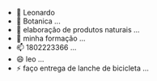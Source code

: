 - 👋 Leonardo
- 👀 Botanica ...
- 🌱 elaboração de produtos naturais ...
- 💞️ minha formação ...
- 📫 1802223366 ...
- 😄 leo ...
- ⚡ faço entrega de lanche de bicicleta ...

<!---
leo2962/leo2962 is a ✨ special ✨ repository because its `README.md` (this file) appears on your GitHub profile.
You can click the Preview link to take a look at your changes.
--->
